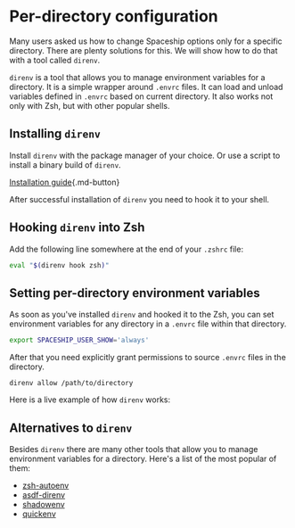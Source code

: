 # Per-directory configuration

Many users asked us how to change Spaceship options only for a specific directory. There are plenty solutions for this. We will show how to do that with a tool called `direnv`.

`direnv` is a tool that allows you to manage environment variables for a directory. It is a simple wrapper around `.envrc` files. It can load and unload variables defined in `.envrc` based on current directory. It also works not only with Zsh, but with other popular shells.

## Installing `direnv`

Install `direnv` with the package manager of your choice. Or use a script to install a binary build of `direnv`.

[Installation guide](https://github.com/direnv/direnv/blob/master/docs/installation.md ""){.md-button}

After successful installation of `direnv` you need to hook it to your shell.

## Hooking `direnv` into Zsh

Add the following line somewhere at the end of your `.zshrc` file:

```zsh title=".zhrc"
eval "$(direnv hook zsh)"
```

## Setting per-directory environment variables

As soon as you've installed `direnv` and hooked it to the Zsh, you can set environment variables for any directory in a `.envrc` file within that directory.

```zsh title=".envrc"
export SPACESHIP_USER_SHOW='always'
```

After that you need explicitly grant permissions to source `.envrc` files in the directory.

```
direnv allow /path/to/directory
```

Here is a live example of how `direnv` works:

<div class="terminal-demo">
  <script id="asciicast-l6jOkth3csJQGkJRGV8A6DLl0" src="https://asciinema.org/a/l6jOkth3csJQGkJRGV8A6DLl0.js" data-autoplay="true" data-loop="true" data-preload="true" async></script>
</div>

## Alternatives to `direnv`

Besides `direnv` there are many other tools that allow you to manage environment variables for a directory. Here's a list of the most popular of them:

* [zsh-autoenv](https://github.com/Tarrasch/zsh-autoenv)
* [asdf-direnv](https://github.com/asdf-community/asdf-direnv)
* [shadowenv](https://shopify.github.io/shadowenv/)
* [quickenv](https://github.com/untitaker/quickenv)
